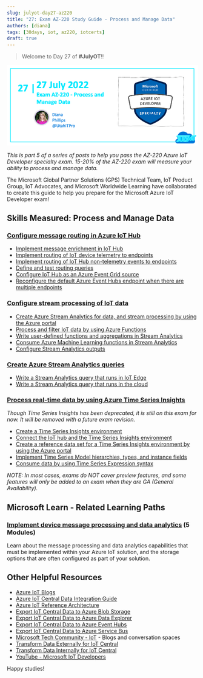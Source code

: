 ```yaml
---
slug: julyot-day27-az220
title: "27: Exam AZ-220 Study Guide - Process and Manage Data"
authors: [diana]
tags: [30days, iot, az220, iotcerts]
draft: true
---
```


<head>
  <meta name="twitter:url" content="https://julyot.dev/blog/julyot-day27-az220-process-and-manage-data" />
  <meta name="twitter:title" content="Exam AZ-220 Study Guide" />
  <meta name="twitter:description" content="Resources for Exam: AZ-220 – Process and Manage Data" />
  <meta name="twitter:image" content="https://julyot.dev/img/png/JulyOT-banner-27-az220-process-and-manage-data.png" />
  <meta name="twitter:card" content="summary_large_image" />
  <meta name="twitter:creator" content="@utahitpro" />
  <meta name="twitter:site" content="@AzureAdvocates" />
  <link rel="canonical" href="https://julyot.dev/blog/julyot-day27-az220-process-and-manage-data" />
</head>

> Welcome to Day 27 of **#JulyOT**!!

![Post banner](/img/png/JulyOT-banner-27-az220-process-and-manage-data.png)

_This is part 5 of a series of posts to help you pass the AZ-220 Azure IoT Developer specialty exam. 15-20% of the AZ-220 exam will measure your ability to process and manage data._

The Microsoft Global Partner Solutions (GPS) Technical Team, IoT Product Group, IoT Advocates, and Microsoft Worldwide Learning have collaborated to create this guide to help you prepare for the Microsoft Azure IoT Developer exam!

## Skills Measured: Process and Manage Data

### [Configure message routing in Azure IoT Hub](https://docs.microsoft.com/azure/iot-hub/iot-hub-devguide-messages-d2c?wt.mc_id=eventspg_16482_webpage_reactor)

* [Implement message enrichment in IoT Hub](https://docs.microsoft.com/azure/iot-hub/iot-hub-message-enrichments-overview?wt.mc_id=eventspg_16482_webpage_reactor)
* [Implement routing of IoT device telemetry to endpoints](https://docs.microsoft.com/azure/iot-hub/iot-hub-devguide-messages-d2c?wt.mc_id=eventspg_16482_webpage_reactor)
* [Implement routing of IoT Hub non-telemetry events to endpoints](https://docs.microsoft.com/azure/iot-hub/iot-hub-non-telemetry-event-schema?wt.mc_id=eventspg_16482_webpage_reactor)
* [Define and test routing queries](https://docs.microsoft.com/azure/iot-hub/iot-hub-devguide-messages-d2c#testing-routes?wt.mc_id=eventspg_16482_webpage_reactor)
* [Configure IoT Hub as an Azure Event Grid source](https://docs.microsoft.com/azure/iot-hub/iot-hub-event-grid?wt.mc_id=eventspg_16482_webpage_reactor)
* [Reconfigure the default Azure Event Hubs endpoint when there are multiple endpoints](https://docs.microsoft.com/azure/iot-hub/iot-hub-devguide-endpoints?wt.mc_id=eventspg_16482_webpage_reactor)

### [Configure stream processing of IoT data ](https://docs.microsoft.com/azure/stream-analytics/stream-analytics-get-started-with-azure-stream-analytics-to-process-data-from-iot-devices?wt.mc_id=eventspg_16482_webpage_reactor)

* [Create Azure Stream Analytics for data, and stream processing by using the Azure portal](https://docs.microsoft.com/azure/stream-analytics/?wt.mc_id=eventspg_16482_webpage_reactor)
* [Process and filter IoT data by using Azure Functions](https://docs.microsoft.com/azure/azure-functions/functions-bindings-event-iot-output?wt.mc_id=eventspg_16482_webpage_reactor)
* [Write user-defined functions and aggregations in Stream Analytics](https://docs.microsoft.com/azure/stream-analytics/functions-overview?wt.mc_id=eventspg_16482_webpage_reactor)
* [Consume Azure Machine Learning functions in Stream Analytics](https://docs.microsoft.com/azure/stream-analytics/machine-learning-udf?wt.mc_id=eventspg_16482_webpage_reactor)
* [Configure Stream Analytics outputs](https://docs.microsoft.com/azure/stream-analytics/stream-analytics-define-outputs?wt.mc_id=eventspg_16482_webpage_reactor)

### [Create Azure Stream Analytics queries](https://docs.microsoft.com/stream-analytics-query/stream-analytics-query-language-reference?wt.mc_id=eventspg_16482_webpage_reactor)

* [Write a Stream Analytics query that runs in IoT Edge](https://docs.microsoft.com/azure/stream-analytics/stream-analytics-edge?wt.mc_id=eventspg_16482_webpage_reactor)
* [Write a Stream Analytics query that runs in the cloud](https://docs.microsoft.com/azure/stream-analytics/stream-analytics-stream-analytics-query-patterns?wt.mc_id=eventspg_16482_webpage_reactor)

### [Process real-time data by using Azure Time Series Insights](https://docs.microsoft.com/azure/time-series-insights/?wt.mc_id=eventspg_16482_webpage_reactor)
*Though Time Series Insights has been deprecated, it is still on this exam for now. It will be removed with a future exam revision.*

* [Create a Time Series Insights environment](https://docs.microsoft.com/azure/time-series-insights/tutorials-set-up-tsi-environment#create-an-azure-time-series-insights-gen2-environment?wt.mc_id=eventspg_16482_webpage_reactor)
* [Connect the IoT hub and the Time Series Insights environment](https://docs.microsoft.com/azure/time-series-insights/how-to-ingest-data-iot-hub?wt.mc_id=eventspg_16482_webpage_reactor)
* [Create a reference data set for a Time Series Insights environment by using the Azure portal](https://docs.microsoft.com/azure/time-series-insights/time-series-insights-add-reference-data-set?wt.mc_id=eventspg_16482_webpage_reactor)
* [Implement Time Series Model hierarchies, types, and instance fields](https://docs.microsoft.com/azure/time-series-insights/concepts-model-overview#time-series-model-hierarchies?wt.mc_id=eventspg_16482_webpage_reactor)
* [Consume data by using Time Series Expression syntax](https://docs.microsoft.com/rest/api/time-series-insights/reference-time-series-expression-syntax?wt.mc_id=eventspg_16482_webpage_reactor)

*NOTE: In most cases, exams do NOT cover preview features, and some features will only be added to an exam when they are GA (General Availability).*

## Microsoft Learn - Related Learning Paths

### [Implement device message processing and data analytics](https://docs.microsoft.com/learn/paths/implement-device-message-processing-data-analytics?wt.mc_id=eventspg_16482_webpage_reactor) (5 Modules)

Learn about the message processing and data analytics capabilities that must be implemented within your Azure IoT solution, and the storage options that are often configured as part of your solution.

## Other Helpful Resources

* [Azure IoT Blogs](https://azure.microsoft.com/blog/topics/internet-of-things/?wt.mc_id=eventspg_16482_webpage_reactor)
* [Azure IoT Central Data Integration Guide](https://docs.microsoft.com/azure/iot-central/core/overview-iot-central-solution-builder?wt.mc_id=eventspg_16482_webpage_reactor)
* [Azure IoT Reference Architecture](https://docs.microsoft.com/azure/architecture/reference-architectures/iot?wt.mc_id=eventspg_16482_webpage_reactor)
* [Export IoT Central Data to Azure Blob Storage](https://docs.microsoft.com/azure/iot-central/core/howto-export-to-blob-storage?wt.mc_id=eventspg_16482_webpage_reactor)
* [Export IoT Central Data to Azure Data Explorer](https://docs.microsoft.com/azure/iot-central/core/howto-export-to-azure-data-explorer?wt.mc_id=eventspg_16482_webpage_reactor)
* [Export IoT Central Data to Azure Event Hubs](https://docs.microsoft.com/azure/iot-central/core/howto-export-to-event-hubs?wt.mc_id=eventspg_16482_webpage_reactor)
* [Export IoT Central Data to Azure Service Bus](https://docs.microsoft.com/azure/iot-central/core/howto-export-to-service-bus?wt.mc_id=eventspg_16482_webpage_reactor)
* [Microsoft Tech Community - IoT](https://techcommunity.microsoft.com/t5/internet-of-things-iot/ct-p/IoT?wt.mc_id=eventspg_16482_webpage_reactor) - Blogs and conversation spaces
* [Transform Data Externally for IoT Central](https://docs.microsoft.com/azure/iot-central/core/howto-transform-data?wt.mc_id=eventspg_16482_webpage_reactor)
* [Transform Data Internally for IoT Central](https://docs.microsoft.com/azure/iot-central/core/howto-transform-data-internally?wt.mc_id=eventspg_16482_webpage_reactor)
* [YouTube - Microsoft IoT Developers](https://www.youtube.com/channel/UCL7wy-iy_V76xxPnrIzGOZQ?wt.mc_id=eventspg_16482_webpage_reactor)

Happy studies!